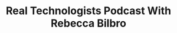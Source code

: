 ---
title: "Real Technologists Podcast With Rebecca Bilbro"
slug: "real-technologists-podcast-with-rebecca-bilbro"
draft: false
event_date: "2023-08-03"
image: "img/resources/resource-image-for-podcasts.webp"
name: "Real Technologists: Rebecca Bilbro"
description: |
  Dr. Rebecca Bilbro joins the [Real Technologists](https://realtechnologists.org/) podcast for an in-depth conversation about her career in data science. 
  
  [Listen here](https://realtechnologists.org/rebecca-bilbro/)
events: ['Podcast']
registration_link:
call_to_action:
video_link:
audio_link: 
categories: ['Audio']
presenters: ['Rebecca Bilbro']
topics: ['Career']
---